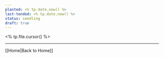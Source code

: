 ```yaml
---
planted: <% tp.date.now() %>
last-tended: <% tp.date.now() %>
status: seedling
draft: true
---
```

<% tp.file.cursor() %>


---
[[Home|Back to Home]]